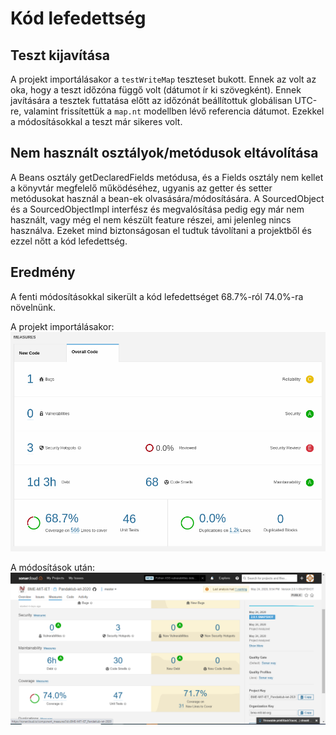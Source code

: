 # Kód lefedettség
## Teszt kijavítása
A projekt importálásakor a `testWriteMap` teszteset bukott. Ennek az volt az oka, hogy a teszt időzóna függő volt (dátumot ír ki szövegként). Ennek javítására a tesztek futtatása előtt az időzónát beállítottuk globálisan UTC-re, valamint frissítettük a `map.nt` modellben lévő referencia dátumot. Ezekkel a módosításokkal a teszt már sikeres volt.

## Nem használt osztályok/metódusok eltávolítása
A Beans osztály getDeclaredFields metódusa, és a Fields osztály nem kellet a könyvtár megfelelő működéséhez, ugyanis az getter és setter metódusokat használ a bean-ek olvasására/módosítására. A SourcedObject és a SourcedObjectImpl interfész és megvalósítása pedig egy már nem használt, vagy még el nem készült feature részei, ami jelenleg nincs használva. Ezeket mind biztonságosan el tudtuk távolítani a projektből és ezzel nőtt a kód lefedettség.

## Eredmény
A fenti módosításokkal sikerült a kód lefedettséget 68.7%-ról 74.0%-ra növelnünk.

A projekt importálásakor:
![Sonar kezdéskor](images/before-sonar.png)

A módosítások után:
![Sonar végén](images/after-sonar.PNG)
